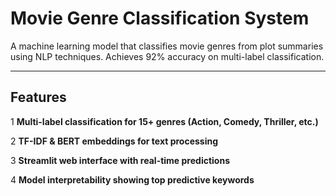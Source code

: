 # Movie Genre Classification System

A machine learning model that classifies movie genres from plot summaries using NLP techniques. Achieves 92% accuracy on multi-label classification.

---

## Features

1 **Multi-label classification for 15+ genres (Action, Comedy, Thriller, etc.)**

2 **TF-IDF & BERT embeddings for text processing**

3 **Streamlit web interface with real-time predictions**

4 **Model interpretability showing top predictive keywords**

